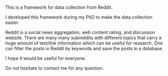 This is a framework for data collection from Reddit. 

I developed this framework during my PhD to make the data collection easier. 

Reddit is a social news aggregation, web content rating, and discussion website. There are many many subreddits with different topics that carry a huge amount of text/link information which can be useful for research. One can filter the posts in Reddit by keywords and save the posts in a database.

I hope it would be useful for everyone.

Do not hesitate to contact me for any question.
